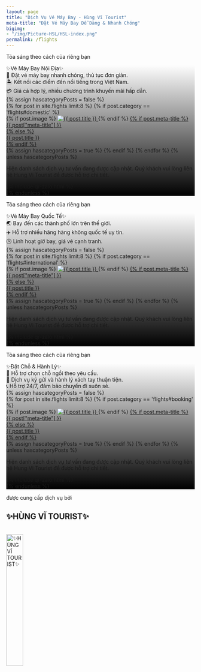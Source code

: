 ```yaml
---
layout: page
title: "Dịch Vụ Vé Máy Bay - Hùng Vĩ Tourist"
meta-title: "Đặt Vé Máy Bay Dễ Dàng & Nhanh Chóng"
bigimg:
- "/img/Picture-HSL/HSL-index.png"
permalink: /flights
---
```


<!-- Layer 1 -->

<div class="gradient-bg">
  <div class="gradient-text">
    <p>Tỏa sáng theo cách của riêng bạn</p>
  </div>
</div>

<div id="domestic" class="content-index" style="
      background: 
        linear-gradient(to bottom, rgba(0, 0, 0, 0) 0%, rgba(0, 0, 0, 1) 100%), 
        url('/img/Picture-HSL/HSL-index.png');
      background-size: cover; /* Ảnh nền bao phủ toàn bộ vùng */
      background-position: center; /* Căn giữa ảnh nền */
      background-repeat: no-repeat; /* Không lặp lại ảnh nền */
        ">
  <div class="summary">
    ✨Vé Máy Bay Nội Địa✨
  </div>
  <div class="description-content-index-sp">
  🛫 Đặt vé máy bay nhanh chóng, thủ tục đơn giản.<br>
  🏝️ Kết nối các điểm đến nổi tiếng trong Việt Nam.<br>
  💳 Giá cả hợp lý, nhiều chương trình khuyến mãi hấp dẫn.
  </div>
  {% assign hascategoryPosts = false %}
  <div class="details">
    {% for post in site.flights limit:8 %}
	{% if post.category == 'flights#domestic' %}
    <div class="component">
      {% if post.image %}
      <!-- Ảnh đại diện bài đăng -->
      <a href="{{ post.url | prepend: site.baseurl }}">
        <img src="{{ post.image }}" alt="{{ post.title }}" class="avatar" loading="lazy">
      </a>
      {% endif %}
      <!-- Tiêu đề bài đăng -->
      <a href="{{ post.url | prepend: site.baseurl }}">
        {% if post.meta-title %}
        <div class="component-name">{{ post["meta-title"] }}</div>
        {% else %}
        <div class="component-name">{{ post.title }}</div>
        {% endif %}
      </a>
    </div>
	{% assign hascategoryPosts = true %}
	{% endif %}
    {% endfor %}
	<!-- Report hascategoryPosts -->
	{% unless hascategoryPosts %}
	<div class="text-center">
<p>Hiện danh sách dịch vụ tư vấn đang được cập nhật. Quý khách vui lòng liên hệ Hung Vi Tourist để được hỗ trợ chi tiết.</p>
    {% include qr-zalo.html %}
	</div>
	{% endunless %}
  </div>
</div>

<!-- Layer 1 -->

<div class="gradient-bg">
  <div class="gradient-text">
    <p>Tỏa sáng theo cách của riêng bạn</p>
  </div>
</div>

<div id="international" class="content-index" style="
      background: 
        linear-gradient(to bottom, rgba(0, 0, 0, 0) 0%, rgba(0, 0, 0, 1) 100%), 
        url('/img/Picture-HSL/HSL-index.png');
      background-size: cover; /* Ảnh nền bao phủ toàn bộ vùng */
      background-position: center; /* Căn giữa ảnh nền */
      background-repeat: no-repeat; /* Không lặp lại ảnh nền */
        ">
	<div class="summary">
	✨Vé Máy Bay Quốc Tế✨
	</div>
	<div class="description-content-index-sp">
  🌏 Bay đến các thành phố lớn trên thế giới.<br>
  ✈️ Hỗ trợ nhiều hãng hàng không quốc tế uy tín.<br>
  🕒 Linh hoạt giờ bay, giá vé cạnh tranh.
	</div>
	{% assign hascategoryPosts = false %}
	<div class="details">
    {% for post in site.flights limit:8 %}
	{% if post.category == 'flights#international' %}
    <div class="component">
      {% if post.image %}
      <!-- Ảnh đại diện bài đăng -->
      <a href="{{ post.url | prepend: site.baseurl }}">
        <img src="{{ post.image }}" alt="{{ post.title }}" class="avatar" loading="lazy">
      </a>
      {% endif %}
      <!-- Tiêu đề bài đăng -->
      <a href="{{ post.url | prepend: site.baseurl }}">
        {% if post.meta-title %}
        <div class="component-name">{{ post["meta-title"] }}</div>
        {% else %}
        <div class="component-name">{{ post.title }}</div>
        {% endif %}
      </a>
    </div>
	{% assign hascategoryPosts = true %}
	{% endif %}
    {% endfor %}
	<!-- Report hascategoryPosts -->
	{% unless hascategoryPosts %}
	<div class="text-center">
<p>Hiện danh sách dịch vụ tư vấn đang được cập nhật. Quý khách vui lòng liên hệ Hung Vi Tourist để được hỗ trợ chi tiết.</p>
    {% include qr-zalo.html %}
	</div>
	{% endunless %}
  </div>
</div>

<!-- Layer 1 -->

<div class="gradient-bg">
  <div class="gradient-text">
    <p>Tỏa sáng theo cách của riêng bạn</p>
  </div>
</div>

<div id="booking" class="content-index" style="
      background: 
        linear-gradient(to bottom, rgba(0, 0, 0, 0) 0%, rgba(0, 0, 0, 1) 100%), 
        url('/img/Picture-HSL/HSL-index.png');
      background-size: cover; /* Ảnh nền bao phủ toàn bộ vùng */
      background-position: center; /* Căn giữa ảnh nền */
      background-repeat: no-repeat; /* Không lặp lại ảnh nền */
        ">
	<div class="summary">
	✨Đặt Chỗ & Hành Lý✨
	</div>
	<div class="description-content-index-sp">
  💺 Hỗ trợ chọn chỗ ngồi theo yêu cầu.<br>
  🛄 Dịch vụ ký gửi và hành lý xách tay thuận tiện.<br>
  📞 Hỗ trợ 24/7, đảm bảo chuyến đi suôn sẻ.
	</div>
  	{% assign hascategoryPosts = false %}
	<div class="details">
    {% for post in site.flights limit:8 %}
	{% if post.category == 'flights#booking' %}
    <div class="component">
      {% if post.image %}
      <!-- Ảnh đại diện bài đăng -->
      <a href="{{ post.url | prepend: site.baseurl }}">
        <img src="{{ post.image }}" alt="{{ post.title }}" class="avatar" loading="lazy">
      </a>
      {% endif %}
      <!-- Tiêu đề bài đăng -->
      <a href="{{ post.url | prepend: site.baseurl }}">
        {% if post.meta-title %}
        <div class="component-name">{{ post["meta-title"] }}</div>
        {% else %}
        <div class="component-name">{{ post.title }}</div>
        {% endif %}
      </a>
    </div>
	{% assign hascategoryPosts = true %}
	{% endif %}
    {% endfor %}
	<!-- Report hascategoryPosts -->
	{% unless hascategoryPosts %}
	<div class="text-center">
<p>Hiện danh sách dịch vụ tư vấn đang được cập nhật. Quý khách vui lòng liên hệ Hung Vi Tourist để được hỗ trợ chi tiết.</p>
    {% include qr-zalo.html %}
	</div>
	{% endunless %}
  </div>
</div>


<!-- Layer 4 -->

<div class="gradient-bg">
  <div class="gradient-text">
    <P>được cung cấp dịch vụ bởi</P><h2>✨HÙNG VĨ TOURIST✨</h2>
    <br>
    <div class="text-center">
      <a target="_blank" rel="noopener" href="/" class="project-link" title="✨HÙNG VĨ TOURIST✨">
        <img src="{{ site.baseurl }}/img/Picture-HSL/logo-trans.png" class="img-rounded" loading="lazy" alt="✨HÙNG VĨ TOURIST✨" width="30%" />
      </a>
    </div>
  </div>
</div>
